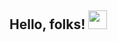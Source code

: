 ## Hello, folks! <img src="https://raw.githubusercontent.com/MartinHeinz/MartinHeinz/master/wave.gif" width="30px">